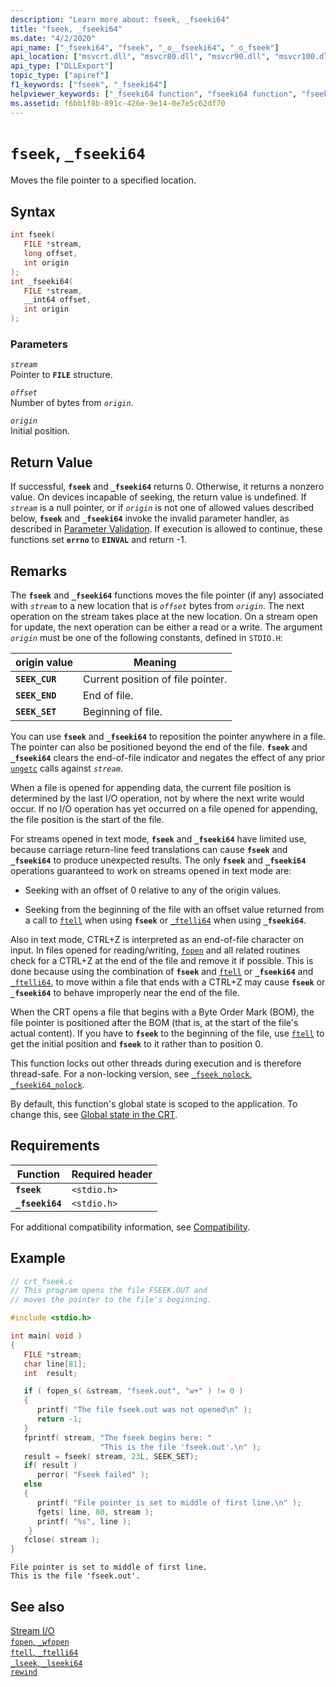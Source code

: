 ```yaml
---
description: "Learn more about: fseek, _fseeki64"
title: "fseek, _fseeki64"
ms.date: "4/2/2020"
api_name: ["_fseeki64", "fseek", "_o__fseeki64", "_o_fseek"]
api_location: ["msvcrt.dll", "msvcr80.dll", "msvcr90.dll", "msvcr100.dll", "msvcr100_clr0400.dll", "msvcr110.dll", "msvcr110_clr0400.dll", "msvcr120.dll", "msvcr120_clr0400.dll", "ucrtbase.dll", "api-ms-win-crt-stdio-l1-1-0.dll", "api-ms-win-crt-private-l1-1-0.dll"]
api_type: ["DLLExport"]
topic_type: ["apiref"]
f1_keywords: ["fseek", "_fseeki64"]
helpviewer_keywords: ["_fseeki64 function", "fseeki64 function", "fseek function", "file pointers [C++], moving", "file pointers [C++]", "seek file pointers"]
ms.assetid: f6bb1f8b-891c-426e-9e14-0e7e5c62df70
---
```

# `fseek`, `_fseeki64`

Moves the file pointer to a specified location.

## Syntax

```C
int fseek(
   FILE *stream,
   long offset,
   int origin
);
int _fseeki64(
   FILE *stream,
   __int64 offset,
   int origin
);
```

### Parameters

*`stream`*<br/>
Pointer to **`FILE`** structure.

*`offset`*<br/>
Number of bytes from *`origin`*.

*`origin`*<br/>
Initial position.

## Return Value

If successful, **`fseek`** and **`_fseeki64`** returns 0. Otherwise, it returns a nonzero value. On devices incapable of seeking, the return value is undefined. If *`stream`* is a null pointer, or if *`origin`* is not one of allowed values described below, **`fseek`** and **`_fseeki64`** invoke the invalid parameter handler, as described in [Parameter Validation](../../c-runtime-library/parameter-validation.md). If execution is allowed to continue, these functions set **`errno`** to **`EINVAL`** and return -1.

## Remarks

The **`fseek`** and **`_fseeki64`** functions moves the file pointer (if any) associated with *`stream`* to a new location that is *`offset`* bytes from *`origin`*. The next operation on the stream takes place at the new location. On a stream open for update, the next operation can be either a read or a write. The argument *`origin`* must be one of the following constants, defined in `STDIO.H`:

|origin value|Meaning|
|-|-|
| **`SEEK_CUR`** | Current position of file pointer. |
| **`SEEK_END`** | End of file. |
| **`SEEK_SET`** | Beginning of file. |

You can use **`fseek`** and **`_fseeki64`** to reposition the pointer anywhere in a file. The pointer can also be positioned beyond the end of the file. **`fseek`** and **`_fseeki64`** clears the end-of-file indicator and negates the effect of any prior [`ungetc`](ungetc-ungetwc.md) calls against *`stream`*.

When a file is opened for appending data, the current file position is determined by the last I/O operation, not by where the next write would occur. If no I/O operation has yet occurred on a file opened for appending, the file position is the start of the file.

For streams opened in text mode, **`fseek`** and **`_fseeki64`** have limited use, because carriage return-line feed translations can cause **`fseek`** and **`_fseeki64`** to produce unexpected results. The only **`fseek`** and **`_fseeki64`** operations guaranteed to work on streams opened in text mode are:

- Seeking with an offset of 0 relative to any of the origin values.

- Seeking from the beginning of the file with an offset value returned from a call to [`ftell`](ftell-ftelli64.md) when using **`fseek`** or [`_ftelli64`](ftell-ftelli64.md) when using **`_fseeki64`**.

Also in text mode, CTRL+Z is interpreted as an end-of-file character on input. In files opened for reading/writing, [`fopen`](fopen-wfopen.md) and all related routines check for a CTRL+Z at the end of the file and remove it if possible. This is done because using the combination of **`fseek`** and [`ftell`](ftell-ftelli64.md) or **`_fseeki64`** and [`_ftelli64`](ftell-ftelli64.md), to move within a file that ends with a CTRL+Z may cause **`fseek`** or **`_fseeki64`** to behave improperly near the end of the file.

When the CRT opens a file that begins with a Byte Order Mark (BOM), the file pointer is positioned after the BOM (that is, at the start of the file's actual content). If you have to **`fseek`** to the beginning of the file, use [`ftell`](ftell-ftelli64.md) to get the initial position and **`fseek`** to it rather than to position 0.

This function locks out other threads during execution and is therefore thread-safe. For a non-locking version, see [`_fseek_nolock`, `_fseeki64_nolock`](fseek-nolock-fseeki64-nolock.md).

By default, this function's global state is scoped to the application. To change this, see [Global state in the CRT](../global-state.md).

## Requirements

|Function|Required header|
|--------------|---------------------|
|**`fseek`**|`<stdio.h>`|
|**`_fseeki64`**|`<stdio.h>`|

For additional compatibility information, see [Compatibility](../../c-runtime-library/compatibility.md).

## Example

```C
// crt_fseek.c
// This program opens the file FSEEK.OUT and
// moves the pointer to the file's beginning.

#include <stdio.h>

int main( void )
{
   FILE *stream;
   char line[81];
   int  result;

   if ( fopen_s( &stream, "fseek.out", "w+" ) != 0 )
   {
      printf( "The file fseek.out was not opened\n" );
      return -1;
   }
   fprintf( stream, "The fseek begins here: "
                    "This is the file 'fseek.out'.\n" );
   result = fseek( stream, 23L, SEEK_SET);
   if( result )
      perror( "Fseek failed" );
   else
   {
      printf( "File pointer is set to middle of first line.\n" );
      fgets( line, 80, stream );
      printf( "%s", line );
    }
   fclose( stream );
}
```

```Output
File pointer is set to middle of first line.
This is the file 'fseek.out'.
```

## See also

[Stream I/O](../../c-runtime-library/stream-i-o.md)<br/>
[`fopen`, `_wfopen`](fopen-wfopen.md)<br/>
[`ftell`, `_ftelli64`](ftell-ftelli64.md)<br/>
[`_lseek`, `_lseeki64`](lseek-lseeki64.md)<br/>
[`rewind`](rewind.md)<br/>
